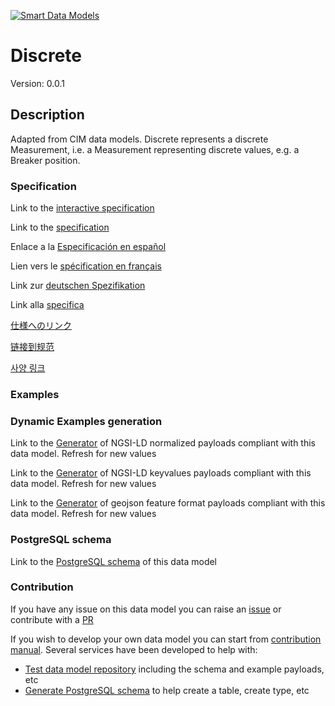 [![Smart Data Models](https://smartdatamodels.org/wp-content/uploads/2022/01/SmartDataModels_logo.png "Logo")](https://smartdatamodels.org)
# Discrete
Version: 0.0.1

## Description 

Adapted from CIM data models. Discrete represents a discrete Measurement, i.e. a Measurement representing discrete values, e.g. a Breaker position.
### Specification

Link to the [interactive specification](https://swagger.lab.fiware.org/?url=https://smart-data-models.github.io/dataModel.EnergyCIM/Discrete/swagger.yaml)

Link to the [specification](https://github.com/smart-data-models/dataModel.EnergyCIM/blob/master/Discrete/doc/spec.md)

Enlace a la [Especificación en español](https://github.com/smart-data-models/dataModel.EnergyCIM/blob/master/Discrete/doc/spec_ES.md)

Lien vers le [spécification en français](https://github.com/smart-data-models/dataModel.EnergyCIM/blob/master/Discrete/doc/spec_FR.md)

Link zur [deutschen Spezifikation](https://github.com/smart-data-models/dataModel.EnergyCIM/blob/master/Discrete/doc/spec_DE.md)

Link alla [specifica](https://github.com/smart-data-models/dataModel.EnergyCIM/blob/master/Discrete/doc/spec_IT.md)

[仕様へのリンク](https://github.com/smart-data-models/dataModel.EnergyCIM/blob/master/Discrete/doc/spec_JA.md)

[链接到规范](https://github.com/smart-data-models/dataModel.EnergyCIM/blob/master/Discrete/doc/spec_ZH.md)

[사양 링크](https://github.com/smart-data-models/dataModel.EnergyCIM/blob/master/Discrete/doc/spec_KO.md)
### Examples
### Dynamic Examples generation

Link to the [Generator](https://smartdatamodels.org/extra/ngsi-ld_generator.php?schemaUrl=https://raw.githubusercontent.com/smart-data-models/dataModel.EnergyCIM/master/Discrete/schema.json&email=info@smartdatamodels.org) of NGSI-LD normalized payloads compliant with this data model. Refresh for new values

Link to the [Generator](https://smartdatamodels.org/extra/ngsi-ld_generator_keyvalues.php?schemaUrl=https://raw.githubusercontent.com/smart-data-models/dataModel.EnergyCIM/master/Discrete/schema.json&email=info@smartdatamodels.org) of NGSI-LD keyvalues payloads compliant with this data model. Refresh for new values

Link to the [Generator](https://smartdatamodels.org/extra/geojson_features_generator.php?schemaUrl=https://raw.githubusercontent.com/smart-data-models/dataModel.EnergyCIM/master/Discrete/schema.json&email=info@smartdatamodels.org) of geojson feature format payloads compliant with this data model. Refresh for new values
### PostgreSQL schema

Link to the [PostgreSQL schema](https://github.com/smart-data-models/dataModel.EnergyCIM/blob/master/Discrete/schema.sql) of this data model
### Contribution

 If you have any issue on this data model you can raise an [issue](https://github.com/smart-data-models/dataModel.EnergyCIM/issues)  or contribute with a [PR](https://github.com/smart-data-models/dataModel.EnergyCIM/pulls)

 If you wish to develop your own data model you can start from [contribution manual](https://bit.ly/contribution_manual). Several services have been developed to help with: 
 - [Test data model repository](https://smartdatamodels.org/index.php/data-models-contribution-api/) including the schema and example payloads, etc
 - [Generate PostgreSQL schema](https://smartdatamodels.org/index.php/sql-service/) to help create a table, create type, etc